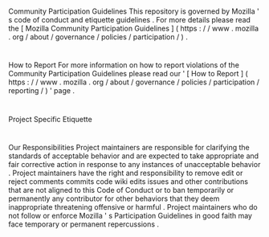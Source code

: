 #
Community
Participation
Guidelines
This
repository
is
governed
by
Mozilla
'
s
code
of
conduct
and
etiquette
guidelines
.
For
more
details
please
read
the
[
Mozilla
Community
Participation
Guidelines
]
(
https
:
/
/
www
.
mozilla
.
org
/
about
/
governance
/
policies
/
participation
/
)
.
#
#
How
to
Report
For
more
information
on
how
to
report
violations
of
the
Community
Participation
Guidelines
please
read
our
'
[
How
to
Report
]
(
https
:
/
/
www
.
mozilla
.
org
/
about
/
governance
/
policies
/
participation
/
reporting
/
)
'
page
.
#
#
Project
Specific
Etiquette
#
#
#
Our
Responsibilities
Project
maintainers
are
responsible
for
clarifying
the
standards
of
acceptable
behavior
and
are
expected
to
take
appropriate
and
fair
corrective
action
in
response
to
any
instances
of
unacceptable
behavior
.
Project
maintainers
have
the
right
and
responsibility
to
remove
edit
or
reject
comments
commits
code
wiki
edits
issues
and
other
contributions
that
are
not
aligned
to
this
Code
of
Conduct
or
to
ban
temporarily
or
permanently
any
contributor
for
other
behaviors
that
they
deem
inappropriate
threatening
offensive
or
harmful
.
Project
maintainers
who
do
not
follow
or
enforce
Mozilla
'
s
Participation
Guidelines
in
good
faith
may
face
temporary
or
permanent
repercussions
.
